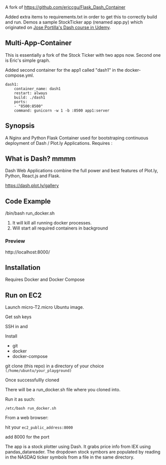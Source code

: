 A fork of 
https://github.com/ericcgu/Flask_Dash_Container

Added extra items to requirements.txt in order to get this to correctly build and run.
Demos a sample StockTicker app (renamed app.py) which originated 
on [Jose Portilla's Dash course in Udemy](https://www.udemy.com/interactive-python-dashboards-with-plotly-and-dash/learn/v4/overview).

## Multi-App-Container 

This is essentially a fork of the Stock Ticker with two apps now. Second one is Eric's simple graph.

Added second container for the app1 called "dash1" in the docker-compose.yml.

    dash1:
        container_name: dash1
        restart: always
        build: ./dash1
        ports:
        - "8500:8500"
        command: gunicorn -w 1 -b :8500 app1:server

## Synopsis
A Nginx and Python Flask Container used for bootstraping continuous deployment of Dash / Plot.ly Applications.
Requires :


    
    

## What is Dash? mmmm

Dash Web Applications combine the full power and best features of Plot.ly, Python, React.js and Flask.

https://dash.plot.ly/gallery

## Code Example

/bin/bash run_docker.sh

1. It will kill all running docker processes.
2. Will start all required containers in background

### Preview

http://localhost:8000/


## Installation

Requires Docker and Docker Compose

## Run on EC2

Launch micro-T2.micro Ubuntu image.

Get ssh keys

SSH in and 

Install 
* git
* docker
* docker-compose

git clone (this repo) in a directory of your choice `(/home/ubuntu/your_playground)`

Once successfullly cloned

There will be a run_docker.sh file where you cloned into.

Run it as such:

`/etc/bash run_docker.sh`

From a web browser:

hit your `ec2_public_address:8000`    

add 8000 for the port

The app is a stock plotter using Dash.
It grabs price info from IEX using pandas_datareader.
The dropdown stock symbors are populated by reading in the NASDAQ ticker symbols from a file in the same directory.





